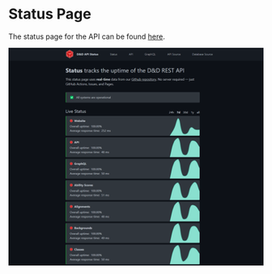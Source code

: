 # Status Page

The status page for the API can be found [here](https://5e-bits.github.io/dnd-uptime/).

![Status Page](/img/status-page.png)
